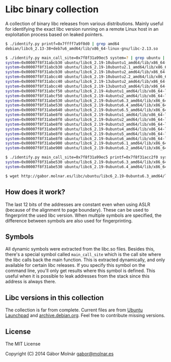 Libc binary collection
======================

A collection of binary libc releases from various distributions. Mainly useful for identifying
the exact libc version running on a remote Linux host in an exploitation process based on
leaked pointers.

```bash
$ ./identify.py printf=0x7ffff7a9f0d0 | grep amd64
debian/libc6_2.13-38+deb7u6_amd64/lib/x86_64-linux-gnu/libc-2.13.so

$ ./identify.py main_call_site=0x7f8f31a99ec5 system=? | grep ubuntu | sort
system=0x00007f8f31abcb30 ubuntu/libc6_2.19-10ubuntu1_amd64/lib/x86_64-linux-gnu/libc-2.19.so
system=0x00007f8f31abcb30 ubuntu/libc6_2.19-10ubuntu2.1_amd64/lib/x86_64-linux-gnu/libc-2.19.so
system=0x00007f8f31abcb30 ubuntu/libc6_2.19-10ubuntu2_amd64/lib/x86_64-linux-gnu/libc-2.19.so
system=0x00007f8f31abcc40 ubuntu/libc6_2.19-10ubuntu2.2_amd64/lib/x86_64-linux-gnu/libc-2.19.so
system=0x00007f8f31abcc40 ubuntu/libc6_2.19-13ubuntu2_amd64/lib/x86_64-linux-gnu/libc-2.19.so
system=0x00007f8f31abcc40 ubuntu/libc6_2.19-13ubuntu3_amd64/lib/x86_64-linux-gnu/libc-2.19.so
system=0x00007f8f31abcf50 ubuntu/libc6_2.19-4ubuntu1_amd64/lib/x86_64-linux-gnu/libc-2.19.so
system=0x00007f8f31abcf50 ubuntu/libc6_2.19-4ubuntu2_amd64/lib/x86_64-linux-gnu/libc-2.19.so
system=0x00007f8f31abe530 ubuntu/libc6_2.19-0ubuntu6.3_amd64/lib/x86_64-linux-gnu/libc-2.19.so
system=0x00007f8f31abe530 ubuntu/libc6_2.19-0ubuntu6.4_amd64/lib/x86_64-linux-gnu/libc-2.19.so
system=0x00007f8f31abe640 ubuntu/libc6_2.19-0ubuntu6.5_amd64/lib/x86_64-linux-gnu/libc-2.19.so
system=0x00007f8f31abe8f0 ubuntu/libc6_2.19-0ubuntu1_amd64/lib/x86_64-linux-gnu/libc-2.19.so
system=0x00007f8f31abe8f0 ubuntu/libc6_2.19-0ubuntu2_amd64/lib/x86_64-linux-gnu/libc-2.19.so
system=0x00007f8f31abe8f0 ubuntu/libc6_2.19-0ubuntu3_amd64/lib/x86_64-linux-gnu/libc-2.19.so
system=0x00007f8f31abe8f0 ubuntu/libc6_2.19-0ubuntu4_amd64/lib/x86_64-linux-gnu/libc-2.19.so
system=0x00007f8f31abe8f0 ubuntu/libc6_2.19-0ubuntu5_amd64/lib/x86_64-linux-gnu/libc-2.19.so
system=0x00007f8f31abe8f0 ubuntu/libc6_2.19-0ubuntu6_amd64/lib/x86_64-linux-gnu/libc-2.19.so
system=0x00007f8f31abe900 ubuntu/libc6_2.19-0ubuntu6.1_amd64/lib/x86_64-linux-gnu/libc-2.19.so
system=0x00007f8f31abe900 ubuntu/libc6_2.19-0ubuntu6.2_amd64/lib/x86_64-linux-gnu/libc-2.19.so

$ ./identify.py main_call_site=0x7f8f31a99ec5 printf=0x7f8f31acc2f0 system=?
system=0x00007f8f31abe530 ubuntu/libc6_2.19-0ubuntu6.3_amd64/lib/x86_64-linux-gnu/libc-2.19.so
system=0x00007f8f31abe530 ubuntu/libc6_2.19-0ubuntu6.4_amd64/lib/x86_64-linux-gnu/libc-2.19.so

$ wget http://gabor.molnar.es/libc/ubuntu/libc6_2.19-0ubuntu6.3_amd64/lib/x86_64-linux-gnu/libc-2.19.so
```

How does it work?
-----------------

The last 12 bits of the addresses are constant even when using ASLR (because of the alignment to page
boundary). These can be used to fingerprint the used libc version. When multiple symbols are specified,
the difference between symbols are also used for fingerprinting.

Symbols
-------

All dynamic symbols were extracted from the libc.so files. Besides this, there's a special symbol
called `main_call_site` which is the call site where the libc calls back the main function. This
is extracted dynamically, and only available for certain libc releases. If you specify this symbol
on the command line, you'll only get results where this symbol is defined. This useful when it is
possible to leak addresses from the stack since this address is always there.

Libc versions in this collection
--------------------------------

The collection is far from complete. Current files are from [Ubuntu Launchpad](https://launchpad.net/ubuntu/)
and [archive.debian.org](http://archive.debian.org/). Feel free to contribute missing versions.

License
-------

The MIT License

Copyright (C) 2014 Gábor Molnár <gabor@molnar.es>

